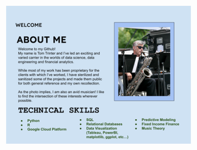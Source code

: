 ![[alt text](https://github.com/tttrinter/tttrinter/blob/main/git_graphic.svg)](https://github.com/tttrinter/tttrinter/blob/main/git_graphic.svg)

<!--
**tttrinter/tttrinter** is a ✨ _special_ ✨ repository because its `README.md` (this file) appears on your GitHub profile.

Here are some ideas to get you started:

- 🔭 I’m currently working on ...
- 🌱 I’m currently learning ...
- 👯 I’m looking to collaborate on ...
- 🤔 I’m looking for help with ...
- 💬 Ask me about ...
- 📫 How to reach me: ...
- 😄 Pronouns: ...
- ⚡ Fun fact: ...
-->
